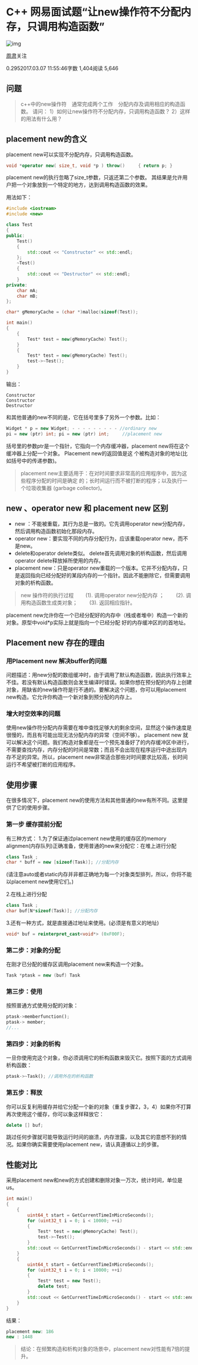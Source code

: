 # C++ 网易面试题“让new操作符不分配内存，只调用构造函数”

![img](https://upload.jianshu.io/users/upload_avatars/3262084/f5a505d42bb8?imageMogr2/auto-orient/strip|imageView2/1/w/96/h/96/format/webp)

[周肃](https://www.jianshu.com/u/288a7b76b426)关注

0.2952017.03.07 11:55:46字数 1,404阅读 5,646

## 问题

> c++中的new操作符　通常完成两个工作　分配内存及调用相应的构造函数。
> 请问：
> 1）如何让new操作符不分配内存，只调用构造函数？
> 2）这样的用法有什么用？

## placement new的含义

placement new可以实现不分配内存，只调用构造函数。

```cpp
void *operator new( size_t, void *p ) throw()     { return p; }
```

placement new的执行忽略了size_t参数，只返还第二个参数。
其结果是允许用户把一个对象放到一个特定的地方，达到调用构造函数的效果。

用法如下：

```cpp
#include <iostream>
#include <new>

class Test
{
public:
    Test()
    {
        std::cout << "Constructor" << std::endl;
    };
    ~Test()
    {
        std::cout << "Destructor" << std::endl;
    }
private:
    char mA;
    char mB;
};

char* gMemoryCache = (char *)malloc(sizeof(Test));

int main()
{
    {
        Test* test = new(gMemoryCache) Test();
    }
    {
        Test* test = new(gMemoryCache) Test();
        test->~Test();
    }
}
```

输出：

```undefined
Constructor
Constructor
Destructor
```

和其他普通的new不同的是，它在括号里多了另外一个参数。比如：

```cpp
Widget * p = new Widget; - - - - - - - - - //ordinary new 
pi = new (ptr) int; pi = new (ptr) int;     //placement new
```

括号里的参数ptr是一个指针，它指向一个内存缓冲器，placement new将在这个缓冲器上分配一个对象。
Placement new的返回值是这 个被构造对象的地址(比如括号中的传递参数)。

> placement new主要适用于：在对时间要求非常高的应用程序中，因为这些程序分配的时间是确定 的；长时间运行而不被打断的程序；以及执行一个垃圾收集器 (garbage collector)。

## new 、operator new 和 placement new 区别

- new ：不能被重载，其行为总是一致的。它先调用operator new分配内存，然后调用构造函数初始化那段内存。
- operator new：要实现不同的内存分配行为，应该重载operator new，而不是new。
- delete和operator delete类似。 delete首先调用对象的析构函数，然后调用operator delete释放掉所使用的内存。
- placement new：只是operator new重载的一个版本。它并不分配内存，只是返回指向已经分配好的某段内存的一个指针。因此不能删除它，但需要调用对象的析构函数。

> new 操作符的执行过程
> 　　(1). 调用operator new分配内存 ；
> 　　(2). 调用构造函数生成类对象；
> 　　(3). 返回相应指针。

placement new允许你在一个已经分配好的内存中（栈或者堆中）构造一个新的对象。原型中void*p实际上就是指向一个已经分配 好的内存缓冲区的的首地址。

## Placement new 存在的理由

### 用Placement new 解决buffer的问题

问题描述：用new分配的数组缓冲时，由于调用了默认构造函数，因此执行效率上不佳。若没有默认构造函数则会发生编译时错误。如果你想在预分配的内存上创建对象，用缺省的new操作符是行不通的。要解决这个问题，你可以用placement new构造。它允许你构造一个新对象到预分配的内存上。

### 增大时空效率的问题

使用new操作符分配内存需要在堆中查找足够大的剩余空间，显然这个操作速度是很慢的，而且有可能出现无法分配内存的异常（空间不够）。
placement new 就可以解决这个问题。我们构造对象都是在一个预先准备好了的内存缓冲区中进行，不需要查找内存，内存分配的时间是常数；而且不会出现在程序运行中途出现内 存不足的异常。所以，placement new非常适合那些对时间要求比较高，长时间运行不希望被打断的应用程序。

## 使用步骤

在很多情况下，placement new的使用方法和其他普通的new有所不同。这里提供了它的使用步骤。

### 第一步 缓存提前分配

有三种方式：
1.为了保证通过placement new使用的缓存区的memory alignmen(内存队列)正确准备，使用普通的new来分配它：在堆上进行分配

```cpp
class Task ;
char * buff = new [sizeof(Task)]; //分配内存
```

(请注意auto或者static内存并非都正确地为每一个对象类型排列，所以，你将不能以placement new使用它们。)

2.在栈上进行分配

```csharp
class Task ;
char buf[N*sizeof(Task)]; //分配内存
```

3.还有一种方式，就是直接通过地址来使用。(必须是有意义的地址)

```cpp
void* buf = reinterpret_cast<void*> (0xF00F);
```

### 第二步：对象的分配

在刚才已分配的缓存区调用placement new来构造一个对象。

```cpp
Task *ptask = new (buf) Task
```

### 第三步：使用

按照普通方式使用分配的对象：

```rust
ptask->memberfunction();
ptask-> member;
//...
```

### 第四步：对象的析构

一旦你使用完这个对象，你必须调用它的析构函数来毁灭它。按照下面的方式调用析构函数：

```rust
ptask->~Task(); //调用外在的析构函数
```

### 第五步：释放

你可以反复利用缓存并给它分配一个新的对象（重复步骤2，3，4）如果你不打算再次使用这个缓存，你可以象这样释放它：

```cpp
delete [] buf;
```

跳过任何步骤就可能导致运行时间的崩溃，内存泄露，以及其它的意想不到的情况。如果你确实需要使用placement new，请认真遵循以上的步骤。

## 性能对比

采用placement new和new的方式创建和删除对象一万次，统计时间，单位是us。

```cpp
int main()
{
    {
        uint64_t start = GetCurrentTimeInMicroSeconds();
        for (uint32_t i = 0; i < 10000; ++i)
        {
            Test* test = new(gMemoryCache) Test();
            test->~Test();
        }
        std::cout << GetCurrentTimeInMicroSeconds() - start << std::endl;
    }
    {
        uint64_t start = GetCurrentTimeInMicroSeconds();
        for (uint32_t i = 0; i < 10000; ++i)
        {
            Test* test = new Test();
            delete test;
        }
        std::cout << GetCurrentTimeInMicroSeconds() - start << std::endl;
    }
}
```

结果：

```cpp
placement new: 186
new : 1448
```

> 结论：在频繁构造和析构对象的场景中，placement new对性能有7倍的提升。

